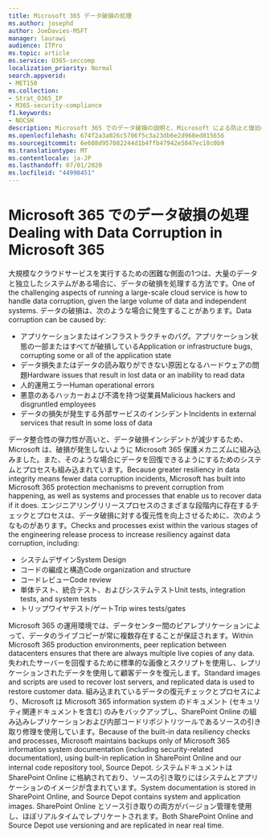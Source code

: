 ```yaml
---
title: Microsoft 365 データ破損の処理
ms.author: josephd
author: JoeDavies-MSFT
manager: laurawi
audience: ITPro
ms.topic: article
ms.service: O365-seccomp
localization_priority: Normal
search.appverid:
- MET150
ms.collection:
- Strat_O365_IP
- M365-security-compliance
f1.keywords:
- NOCSH
description: Microsoft 365 でのデータ破損の説明と、Microsoft による防止と復旧の取り組み。
ms.openlocfilehash: 674f2a3a026c5706f5c3a23db6e2d968ed815656
ms.sourcegitcommit: 6e608d957082244d1b4ffb47942e5847ec18c0b9
ms.translationtype: MT
ms.contentlocale: ja-JP
ms.lasthandoff: 07/01/2020
ms.locfileid: "44998451"
---
```

# <a name="dealing-with-data-corruption-in-microsoft-365"></a><span data-ttu-id="bdf07-103">Microsoft 365 でのデータ破損の処理</span><span class="sxs-lookup"><span data-stu-id="bdf07-103">Dealing with Data Corruption in Microsoft 365</span></span>

<span data-ttu-id="bdf07-104">大規模なクラウドサービスを実行するための困難な側面の1つは、大量のデータと独立したシステムがある場合に、データの破損を処理する方法です。</span><span class="sxs-lookup"><span data-stu-id="bdf07-104">One of the challenging aspects of running a large-scale cloud service is how to handle data corruption, given the large volume of data and independent systems.</span></span> <span data-ttu-id="bdf07-105">データの破損は、次のような場合に発生することがあります。</span><span class="sxs-lookup"><span data-stu-id="bdf07-105">Data corruption can be caused by:</span></span>

- <span data-ttu-id="bdf07-106">アプリケーションまたはインフラストラクチャのバグ。アプリケーション状態の一部またはすべてが破損している</span><span class="sxs-lookup"><span data-stu-id="bdf07-106">Application or infrastructure bugs, corrupting some or all of the application state</span></span>
- <span data-ttu-id="bdf07-107">データ損失またはデータの読み取りができない原因となるハードウェアの問題</span><span class="sxs-lookup"><span data-stu-id="bdf07-107">Hardware issues that result in lost data or an inability to read data</span></span>
- <span data-ttu-id="bdf07-108">人的運用エラー</span><span class="sxs-lookup"><span data-stu-id="bdf07-108">Human operational errors</span></span>
- <span data-ttu-id="bdf07-109">悪意のあるハッカーおよび不満を持つ従業員</span><span class="sxs-lookup"><span data-stu-id="bdf07-109">Malicious hackers and disgruntled employees</span></span>
- <span data-ttu-id="bdf07-110">データの損失が発生する外部サービスのインシデント</span><span class="sxs-lookup"><span data-stu-id="bdf07-110">Incidents in external services that result in some loss of data</span></span>

<span data-ttu-id="bdf07-111">データ整合性の弾力性が高いと、データ破損インシデントが減少するため、Microsoft は、破損が発生しないように Microsoft 365 保護メカニズムに組み込みました。また、そのような場合にデータを回復できるようにするためのシステムとプロセスも組み込まれています。</span><span class="sxs-lookup"><span data-stu-id="bdf07-111">Because greater resiliency in data integrity means fewer data corruption incidents, Microsoft has built into Microsoft 365 protection mechanisms to prevent corruption from happening, as well as systems and processes that enable us to recover data if it does.</span></span> <span data-ttu-id="bdf07-112">エンジニアリングリリースプロセスのさまざまな段階内に存在するチェックとプロセスは、データ破損に対する復元性を向上させるために、次のようなものがあります。</span><span class="sxs-lookup"><span data-stu-id="bdf07-112">Checks and processes exist within the various stages of the engineering release process to increase resiliency against data corruption, including:</span></span>

- <span data-ttu-id="bdf07-113">システムデザイン</span><span class="sxs-lookup"><span data-stu-id="bdf07-113">System Design</span></span>
- <span data-ttu-id="bdf07-114">コードの編成と構造</span><span class="sxs-lookup"><span data-stu-id="bdf07-114">Code organization and structure</span></span>
- <span data-ttu-id="bdf07-115">コードレビュー</span><span class="sxs-lookup"><span data-stu-id="bdf07-115">Code review</span></span>
- <span data-ttu-id="bdf07-116">単体テスト、統合テスト、およびシステムテスト</span><span class="sxs-lookup"><span data-stu-id="bdf07-116">Unit tests, integration tests, and system tests</span></span>
- <span data-ttu-id="bdf07-117">トリップワイヤテスト/ゲート</span><span class="sxs-lookup"><span data-stu-id="bdf07-117">Trip wires tests/gates</span></span>

<span data-ttu-id="bdf07-118">Microsoft 365 の運用環境では、データセンター間のピアレプリケーションによって、データのライブコピーが常に複数存在することが保証されます。</span><span class="sxs-lookup"><span data-stu-id="bdf07-118">Within Microsoft 365 production environments, peer replication between datacenters ensures that there are always multiple live copies of any data.</span></span> <span data-ttu-id="bdf07-119">失われたサーバーを回復するために標準的な画像とスクリプトを使用し、レプリケーションされたデータを使用して顧客データを復元します。</span><span class="sxs-lookup"><span data-stu-id="bdf07-119">Standard images and scripts are used to recover lost servers, and replicated data is used to restore customer data.</span></span> <span data-ttu-id="bdf07-120">組み込まれているデータの復元チェックとプロセスにより、Microsoft は Microsoft 365 information system のドキュメント (セキュリティ関連ドキュメントを含む) のみをバックアップし、SharePoint Online の組み込みレプリケーションおよび内部コードリポジトリツールであるソースの引き取り修理を使用しています。</span><span class="sxs-lookup"><span data-stu-id="bdf07-120">Because of the built-in data resiliency checks and processes, Microsoft maintains backups only of Microsoft 365 information system documentation (including security-related documentation), using built-in replication in SharePoint Online and our internal code repository tool, Source Depot.</span></span> <span data-ttu-id="bdf07-121">システムドキュメントは SharePoint Online に格納されており、ソースの引き取りにはシステムとアプリケーションのイメージが含まれています。</span><span class="sxs-lookup"><span data-stu-id="bdf07-121">System documentation is stored in SharePoint Online, and Source Depot contains system and application images.</span></span> <span data-ttu-id="bdf07-122">SharePoint Online とソース引き取りの両方がバージョン管理を使用し、ほぼリアルタイムでレプリケートされます。</span><span class="sxs-lookup"><span data-stu-id="bdf07-122">Both SharePoint Online and Source Depot use versioning and are replicated in near real time.</span></span>
